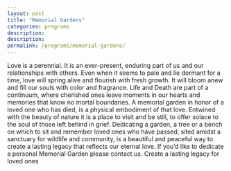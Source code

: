 ```yaml
---
layout: post
title: "Memorial Gardens"
categories: programs
description:
description:
permalink: /programs/memorial-gardens/
---
```



Love is a perennial. It is an ever-present, enduring part of us and our relationships with others. Even when it seems to pale and lie dormant for a time, love will spring alive and flourish with fresh growth. It will bloom anew and fill our souls with color and fragrance. Life and Death are part of a continuum, where cherished ones leave moments in our hearts and memories that know no mortal boundaries. A memorial garden in honor of a loved one who has died, is a physical embodiment of that love. Entwined with the beauty of nature it is a place to visit and be still, to offer solace to the soul of those left behind in grief. Dedicating a garden, a tree or a bench on which to sit and remember loved ones who have passed, sited amidst a sanctuary for wildlife and community, is a beautiful and peaceful way to create a lasting legacy that reflects our eternal love. 
If you’d like to dedicate a personal Memorial Garden please contact us.
Create a lasting legacy for loved ones
